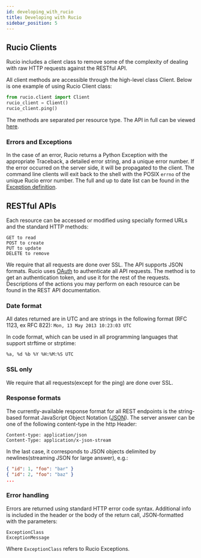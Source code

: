 ```yaml
---
id: developing_with_rucio
title: Developing with Rucio
sidebar_position: 5
---
```


## Rucio Clients

Rucio includes a client class to remove some of the complexity of dealing with
raw HTTP requests against the RESTful API.

All client methods are accessible through the high-level class Client.  Below is
one example of using Rucio Client class:

```python
from rucio.client import Client
rucio_client = Client()
rucio_client.ping()
```

The methods are separated per resource type. The API in full can be viewed
[here](pathname:///html/site/client.html).

### Errors and Exceptions

In the case of an error, Rucio returns a Python Exception with the appropriate
Traceback, a detailed error string, and a unique error number. If the error
occurred on the server side, it will be propagated to the client. The command
line clients will exit back to the shell with the POSIX `errno` of
the unique Rucio error number. The full and up to date list can be found in the
[Exception
definition](https://github.com/rucio/rucio/blob/master/lib/rucio/common/exception.py).

## RESTful APIs

Each resource can be accessed or modified using specially formed URLs and the
standard HTTP methods:

```text
GET to read
POST to create
PUT to update
DELETE to remove
```

We require that all requests are done over SSL. The API supports JSON
formats. Rucio uses [OAuth](http://oauth.net/) to authenticate all API
requests. The method is to get an authentication token, and use it for the rest
of the requests. Descriptions of the actions you may perform on each resource
can be found in the REST API documentation.

### Date format

All dates returned are in UTC and are strings in the following format (RFC 1123,
ex RFC 822): `Mon, 13 May 2013 10:23:03 UTC`

In code format, which can be used in all programming languages that support
strftime or strptime:

```text
%a, %d %b %Y %H:%M:%S UTC
```

### SSL only

We require that all requests(except for the ping) are done over SSL.

### Response formats

The currently-available response format for all REST endpoints is the
string-based format JavaScript Object Notation ([JSON](http://www.json.org/)).
The server answer can be one of the following content-type in the http Header:

```text
Content-type: application/json
Content-Type: application/x-json-stream
```

In the last case, it corresponds to JSON objects delimited by newlines(streaming
JSON for large answer), e.g.:

```json
{ "id": 1, "foo": "bar" }
{ "id": 2, "foo": "baz" }
...
```

### Error handling

Errors are returned using standard HTTP error code syntax.  Additional info is
included in the header or the body of the return call, JSON-formatted with the
parameters:

```text
ExceptionClass
ExceptionMessage
```

Where `ExceptionClass` refers to Rucio Exceptions.
